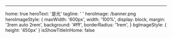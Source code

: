 ---
home: true
heroText: '是光'
tagline: '  '
heroImage: /banner.png
heroImageStyle: {
  maxWidth: '600px',
  width: '100%',
  display: block,
  margin: '3rem auto 2rem',
  background: '#fff',
  borderRadius: '1rem',
}
bgImageStyle: {
  height: '450px'
}
isShowTitleInHome: false
